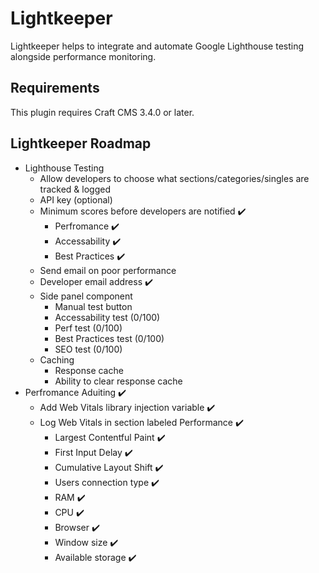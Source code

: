 # Lightkeeper

Lightkeeper helps to integrate and automate Google Lighthouse testing alongside performance monitoring.

## Requirements

This plugin requires Craft CMS 3.4.0 or later.

## Lightkeeper Roadmap

* Lighthouse Testing
    * Allow developers to choose what sections/categories/singles are tracked & logged
    * API key (optional)
    * Minimum scores before developers are notified ✔️
        * Perfromance ✔️
        * Accessability ✔️
        * Best Practices ✔️
    * Send email on poor performance
    * Developer email address ✔️
    * Side panel component
        * Manual test button
        * Accessability test (0/100)
        * Perf test (0/100)
        * Best Practices test (0/100)
        * SEO test (0/100)
    * Caching
        * Response cache
        * Ability to clear response cache
* Perfromance Aduiting ✔️
    * Add Web Vitals library injection variable ✔️
    * Log Web Vitals in section labeled Performance ✔️
        * Largest Contentful Paint ✔️
        * First Input Delay ✔️
        * Cumulative Layout Shift ✔️
        * Users connection type ✔️
        * RAM ✔️
        * CPU ✔️
        * Browser ✔️
        * Window size ✔️
        * Available storage ✔️
